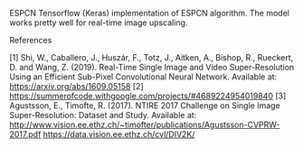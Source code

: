 ESPCN
Tensorflow (Keras) implementation of ESPCN algorithm. 
The model works pretty well for real-time image upscaling. 



References

[1] Shi, W., Caballero, J., Huszár, F., Totz, J., Aitken, A., Bishop, R., Rueckert, D. and Wang, Z. (2019). Real-Time Single Image and Video Super-Resolution Using an Efficient Sub-Pixel Convolutional Neural Network. Available at: https://arxiv.org/abs/1609.05158
[2] https://summerofcode.withgoogle.com/projects/#4689224954019840
[3] Agustsson, E., Timofte, R. (2017). NTIRE 2017 Challenge on Single Image Super-Resolution: Dataset and Study. Available at: http://www.vision.ee.ethz.ch/~timofter/publications/Agustsson-CVPRW-2017.pdf
https://data.vision.ee.ethz.ch/cvl/DIV2K/
